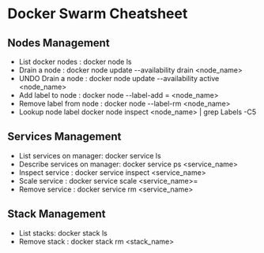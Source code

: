 # Docker Swarm Cheatsheet

## Nodes Management
- List docker nodes : docker node ls
- Drain a node : docker node update --availability drain <node_name>
- UNDO Drain a node : docker node update --availability active <node_name>
- Add label to node :   docker node --label-add <key>=<value> <node_name>
- Remove label from node :   docker node --label-rm <key> <node_name>
- Lookup node label   docker node inspect <node_name> | grep Labels -C5


## Services Management
- List services on manager: docker service ls
- Describe services on manager: docker service ps <service_name>
- Inspect service : docker service inspect <service_name>
- Scale service : docker service scale <service_name>=<replicas>
- Remove service : docker service rm <service_name>

## Stack Management
- List stacks: docker stack ls
- Remove stack : docker stack rm <stack_name>
